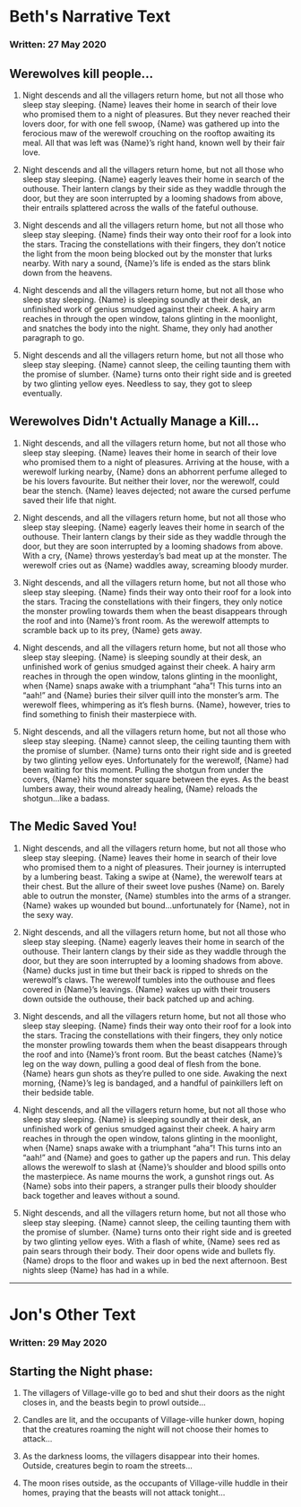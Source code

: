 # Beth's Narrative Text
### Written: 27 May 2020

## Werewolves kill people...
1.	Night descends and all the villagers return home, but not all those who sleep stay sleeping. {Name} leaves their home in search of their love who promised them to a night of pleasures. But they never reached their lovers door, for with one fell swoop, {Name} was gathered up into the ferocious maw of the werewolf crouching on the rooftop awaiting its meal. All that was left was {Name}’s right hand, known well by their fair love.

2.	Night descends and all the villagers return home, but not all those who sleep stay sleeping. {Name} eagerly leaves their home in search of the outhouse. Their lantern clangs by their side as they waddle through the door, but they are soon interrupted by a looming shadows from above, their entrails splattered across the walls of the fateful outhouse.

3.	Night descends and all the villagers return home, but not all those who sleep stay sleeping. {Name} finds their way onto their roof for a look into the stars. Tracing the constellations with their fingers, they don’t notice the light from the moon being blocked out by the monster that lurks nearby. With nary a sound, {Name}’s life is ended as the stars blink down from the heavens.

4.	Night descends and all the villagers return home, but not all those who sleep stay sleeping. {Name} is sleeping soundly at their desk, an unfinished work of genius smudged against their cheek. A hairy arm reaches in through the open window, talons glinting in the moonlight, and snatches the body into the night. Shame, they only had another paragraph to go.

5.	Night descends and all the villagers return home, but not all those who sleep stay sleeping. {Name} cannot sleep, the ceiling taunting them with the promise of slumber. {Name} turns onto their right side and is greeted by two glinting yellow eyes. Needless to say, they got to sleep eventually.


## Werewolves Didn't Actually Manage a Kill...
1. Night descends, and all the villagers return home, but not all those who sleep stay sleeping. {Name} leaves their home in search of their love who promised them to a night of pleasures. Arriving at the house, with a werewolf lurking nearby, {Name} dons an abhorrent perfume alleged to be his lovers favourite. But neither their lover, nor the werewolf, could bear the stench. {Name} leaves dejected; not aware the cursed perfume saved their life that night.

2. Night descends, and all the villagers return home, but not all those who sleep stay sleeping. {Name} eagerly leaves their home in search of the outhouse. Their lantern clangs by their side as they waddle through the door, but they are soon interrupted by a looming shadows from above. With a cry, {Name} throws yesterday’s bad meat up at the monster. The werewolf cries out as {Name} waddles away, screaming bloody murder.

3. Night descends, and all the villagers return home, but not all those who sleep stay sleeping. {Name} finds their way onto their roof for a look into the stars. Tracing the constellations with their fingers, they only notice the monster prowling towards them when the beast disappears through the roof and into {Name}’s front room. As the werewolf attempts to scramble back up to its prey, {Name} gets away.

4. Night descends, and all the villagers return home, but not all those who sleep stay sleeping. {Name} is sleeping soundly at their desk, an unfinished work of genius smudged against their cheek. A hairy arm reaches in through the open window, talons glinting in the moonlight, when {Name} snaps awake with a triumphant “aha”! This turns into an “aah!” and {Name} buries their silver quill into the monster’s arm. The werewolf flees, whimpering as it’s flesh burns. {Name}, however, tries to find something to finish their masterpiece with.

5. Night descends, and all the villagers return home, but not all those who sleep stay sleeping. {Name} cannot sleep, the ceiling taunting them with the promise of slumber. {Name} turns onto their right side and is greeted by two glinting yellow eyes. Unfortunately for the werewolf, {Name} had been waiting for this moment. Pulling the shotgun from under the covers, {Name} hits the monster square between the eyes. As the beast lumbers away, their wound already healing, {Name} reloads the shotgun…like a badass.

## The Medic Saved You!
1. Night descends, and all the villagers return home, but not all those who sleep stay sleeping. {Name} leaves their home in search of their love who promised them to a night of pleasures. Their journey is interrupted by a lumbering beast. Taking a swipe at {Name}, the werewolf tears at their chest. But the allure of their sweet love pushes {Name} on. Barely able to outrun the monster, {Name} stumbles into the arms of a stranger. {Name} wakes up wounded but bound…unfortunately for {Name}, not in the sexy way.

2. Night descends, and all the villagers return home, but not all those who sleep stay sleeping. {Name} eagerly leaves their home in search of the outhouse. Their lantern clangs by their side as they waddle through the door, but they are soon interrupted by a looming shadows from above. {Name} ducks just in time but their back is ripped to shreds on the werewolf’s claws. The werewolf tumbles into the outhouse and flees covered in {Name}’s leavings. {Name} wakes up with their trousers down outside the outhouse, their back patched up and aching.

3. Night descends, and all the villagers return home, but not all those who sleep stay sleeping. {Name} finds their way onto their roof for a look into the stars. Tracing the constellations with their fingers, they only notice the monster prowling towards them when the beast disappears through the roof and into {Name}’s front room. But the beast catches {Name}’s leg on the way down, pulling a good deal of flesh from the bone. {Name} hears gun shots as they’re pulled to one side. Awaking the next morning, {Name}’s leg is bandaged, and a handful of painkillers left on their bedside table.

4. Night descends, and all the villagers return home, but not all those who sleep stay sleeping. {Name} is sleeping soundly at their desk, an unfinished work of genius smudged against their cheek. A hairy arm reaches in through the open window, talons glinting in the moonlight, when {Name} snaps awake with a triumphant “aha”! This turns into an “aah!” and {Name} and goes to gather up the papers and run. This delay allows the werewolf to slash at {Name}’s shoulder and blood spills onto the masterpiece. As name mourns the work, a gunshot rings out. As {Name} sobs into their papers, a stranger pulls their bloody shoulder back together and leaves without a sound.

5. Night descends, and all the villagers return home, but not all those who sleep stay sleeping. {Name} cannot sleep, the ceiling taunting them with the promise of slumber. {Name} turns onto their right side and is greeted by two glinting yellow eyes. With a flash of white, {Name} sees red as pain sears through their body. Their door opens wide and bullets fly. {Name} drops to the floor and wakes up in bed the next afternoon. Best nights sleep {Name} has had in a while.

---

# Jon's Other Text
### Written: 29 May 2020
## Starting the Night phase:
1. The villagers of Village-ville go to bed and shut their doors as the night closes in, and the beasts begin to prowl outside...

2. Candles are lit, and the occupants of Village-ville hunker down, hoping that the creatures roaming the night will not choose their homes to attack...

3. As the darkness looms, the villagers disappear into their homes. Outside, creatures begin to roam the streets...

4. The moon rises outside, as the occupants of Village-ville huddle in their homes, praying that the beasts will not attack tonight... 